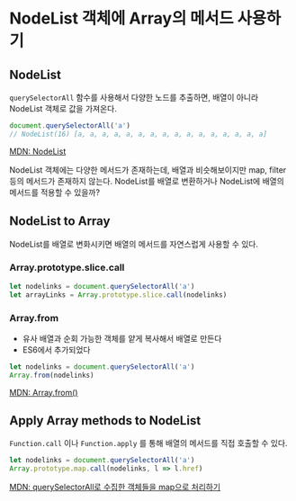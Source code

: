 # NodeList 객체에 Array의 메서드 사용하기

## NodeList

`querySelectorAll` 함수를 사용해서 다양한 노드를 추출하면, 배열이 아니라 NodeList 객체로 값을 가져온다.

```javascript
document.querySelectorAll('a')
// NodeList(16) [a, a, a, a, a, a, a, a, a, a, a, a, a, a, a, a]
```

[MDN: NodeList](https://developer.mozilla.org/ko/docs/Web/API/NodeList)

NodeList 객체에는 다양한 메서드가 존재하는데, 배열과 비슷해보이지만 map, filter 등의 메서드가 존재하지 않는다. 
NodeList를 배열로 변환하거나 NodeList에 배열의 메서드를 적용할 수 있을까?

## NodeList to Array

NodeList를 배열로 변화시키면 배열의 메서드를 자연스럽게 사용할 수 있다.

### Array.prototype.slice.call

```javascript
let nodelinks = document.querySelectorAll('a')
let arrayLinks = Array.prototype.slice.call(nodelinks)
```

### Array.from

- 유사 배열과 순회 가능한 객체를 얕게 복사해서 배열로 만든다
- ES6에서 추가되었다

```javascript
let nodelinks = document.querySelectorAll('a')
Array.from(nodelinks)
```

[MDN: Array.from()](https://developer.mozilla.org/ko/docs/Web/JavaScript/Reference/Global_Objects/Array/from)

## Apply Array methods to NodeList

`Function.call` 이나 `Function.apply` 를 통해 배열의 메서드를 직접 호출할 수 있다.

```javascript
let nodelinks = document.querySelectorAll('a')
Array.prototype.map.call(nodelinks, l => l.href)
```

[MDN: querySelectorAll로 수집한 객체들을 map으로 처리하기](https://developer.mozilla.org/ko/docs/Web/JavaScript/Reference/Global_Objects/Array/map#Example_using_map_generically_querySelectorAll)